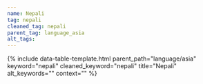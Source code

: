 ```yaml
---
name: Nepali
tag: nepali
cleaned_tag: nepali
parent_tag: language_asia
alt_tags: 
---
```


{% include data-table-template.html 
  parent_path="language/asia" 
  keyword="nepali" 
  cleaned_keyword="nepali" 
  title="Nepali"
  alt_keywords=""
  context=""
%}

